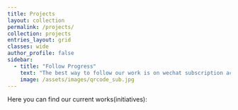 ```yaml
---
title: Projects
layout: collection
permalink: /projects/
collection: projects
entries_layout: grid
classes: wide
author_profile: false
sidebar:
  - title: "Follow Progress"
    text: "The best way to follow our work is on wechat subscription account. You can scan the QR code above to follow us."
    image: /assets/images/qrcode_sub.jpg
---
```


Here you can find our current works(initiatives):